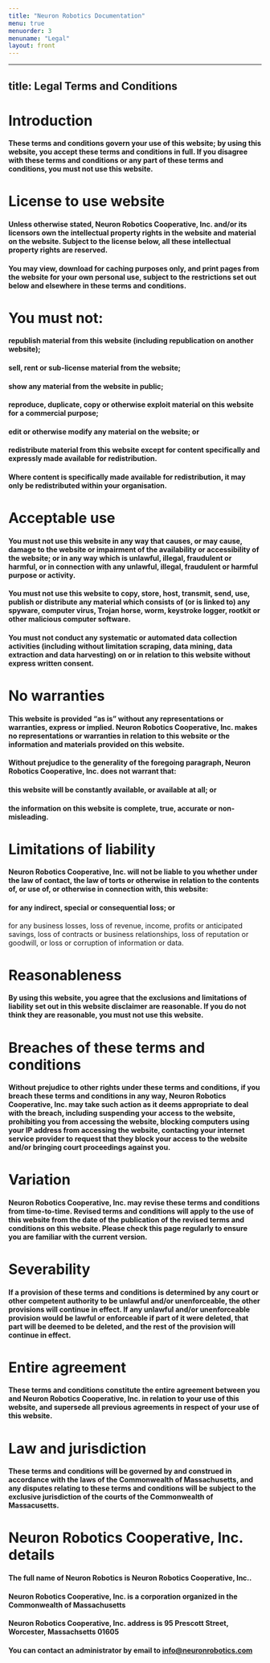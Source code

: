 ```yaml
---
title: "Neuron Robotics Documentation"
menu: true
menuorder: 3
menuname: "Legal"
layout: front
---
```


---
title: Legal Terms and Conditions
---
# Introduction


#### These terms and conditions govern your use of this website; by using this website, you accept these terms and conditions in full.   If you disagree with these terms and conditions or any part of these terms and conditions, you must not use this website. 

# License to use website

#### Unless otherwise stated, Neuron Robotics Cooperative, Inc. and/or its licensors own the intellectual property rights in the website and material on the website.  Subject to the license below, all these intellectual property rights are reserved.

#### You may view, download for caching purposes only, and print pages from the website for your own personal use, subject to the restrictions set out below and elsewhere in these terms and conditions.  

# You must not:

#### republish material from this website (including republication on another website);
#### sell, rent or sub-license material from the website;
#### show any material from the website in public;
#### reproduce, duplicate, copy or otherwise exploit material on this website for a commercial purpose;
#### edit or otherwise modify any material on the website; or
#### redistribute material from this website except for content specifically and expressly made available for redistribution.

#### Where content is specifically made available for redistribution, it may only be redistributed within your organisation.

# Acceptable use

#### You must not use this website in any way that causes, or may cause, damage to the website or impairment of the availability or accessibility of the website; or in any way which is unlawful, illegal, fraudulent or harmful, or in connection with any unlawful, illegal, fraudulent or harmful purpose or activity.

#### You must not use this website to copy, store, host, transmit, send, use, publish or distribute any material which consists of (or is linked to) any spyware, computer virus, Trojan horse, worm, keystroke logger, rootkit or other malicious computer software.

#### You must not conduct any systematic or automated data collection activities (including without limitation scraping, data mining, data extraction and data harvesting) on or in relation to this website without express written consent.

# No warranties

#### This website is provided “as is” without any representations or warranties, express or implied. Neuron Robotics Cooperative, Inc.  makes no representations or warranties in relation to this website or the information and materials provided on this website.  

#### Without prejudice to the generality of the foregoing paragraph, Neuron Robotics Cooperative, Inc. does not warrant that:

#### this website will be constantly available, or available at all; or
#### the information on this website is complete, true, accurate or non-misleading.

# Limitations of liability

#### Neuron Robotics Cooperative, Inc. will not be liable to you whether under the law of contact, the law of torts or otherwise in relation to the contents of, or use of, or otherwise in connection with, this website:

#### for any indirect, special or consequential loss; or
for any business losses, loss of revenue, income, profits or anticipated savings, loss of contracts or business relationships, loss of reputation or goodwill, or loss or corruption of information or data.

# Reasonableness

#### By using this website, you agree that the exclusions and limitations of liability set out in this website disclaimer are reasonable.  If you do not think they are reasonable, you must not use this website.

# Breaches of these terms and conditions

#### Without prejudice to other rights under these terms and conditions, if you breach these terms and conditions in any way,  Neuron Robotics Cooperative, Inc. may take such action as it deems appropriate to deal with the breach, including suspending your access to the website, prohibiting you from accessing the website, blocking computers using your IP  address from accessing the website, contacting your internet service provider to request that they block your access to the website and/or bringing court proceedings against you.

# Variation

#### Neuron Robotics Cooperative, Inc. may revise these terms and conditions from time-to-time.  Revised terms and conditions will apply to the use of this website from the date of the publication of the revised terms and conditions on this website.  Please check this page regularly to ensure you are familiar with the current version.

# Severability

#### If a provision of these terms and conditions is determined by any court or other competent authority to be unlawful and/or unenforceable, the other provisions will continue in effect.  If any unlawful and/or unenforceable provision would be lawful or enforceable if part of it were deleted, that part will be deemed to be deleted, and the rest of the provision will continue in effect. 

# Entire agreement

#### These terms and conditions constitute the entire agreement between you and Neuron Robotics Cooperative, Inc.  in relation to your use of this website, and supersede all previous agreements in respect of your use of this website.

# Law and jurisdiction

#### These terms and conditions will be governed by and construed in accordance with the laws of the Commonwealth of Massachusetts, and any disputes relating to these terms and conditions will be subject to the exclusive jurisdiction of the courts of the Commonwealth of Massacusetts.

# Neuron Robotics Cooperative, Inc. details

#### The full name of  Neuron Robotics is  Neuron Robotics Cooperative, Inc..  

#### Neuron Robotics Cooperative, Inc. is a corporation organized in the Commonwealth of Massachusetts

#### Neuron Robotics Cooperative, Inc. address is 95 Prescott Street, Worcester, Massachsetts 01605  

#### You can contact an administrator by email to info@neuronrobotics.com
